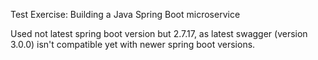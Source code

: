 Test Exercise: Building a Java Spring Boot microservice

Used not latest spring boot version but 2.7.17, as latest swagger (version 3.0.0) isn't compatible yet with newer spring boot versions.

